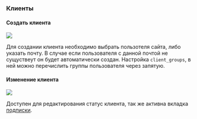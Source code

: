 ### Клиенты

#### Создать клиента

[![](https://file.modx.pro/files/5/4/6/546c1aa61ab8a310c0beda6e6d162de6s.jpg)](https://file.modx.pro/files/5/4/6/546c1aa61ab8a310c0beda6e6d162de6.png)

Для создании клиента необходимо выбрать пользотеля сайта, либо указать почту. В случае если пользователя с данной почтой не сущуствеут 
он будет автоматически создан.
Настройка `client_groups`, в ней можно перечислить группы пользователя через запятую. 

#### Изменение клиента

[![](https://file.modx.pro/files/8/7/1/8719151594fef6d34f07b6dbf1dc8c5as.jpg)](https://file.modx.pro/files/8/7/1/8719151594fef6d34f07b6dbf1dc8c5a.png)

Доступен для редактирования статус клиента, так же активна вкладка [подписки][7].

[4]: /ru/01_Компоненты/22_PayAndSee/01_Интерфейс/04_Контент.md
[5]: /ru/01_Компоненты/22_PayAndSee/01_Интерфейс/05_Тарифы.md
[6]: /ru/01_Компоненты/22_PayAndSee/01_Интерфейс/06_Клиенты.md
[7]: /ru/01_Компоненты/22_PayAndSee/01_Интерфейс/07_Подписки.md
[8]: /ru/01_Компоненты/22_PayAndSee/01_Интерфейс/08_Статусы.md
[9]: /ru/01_Компоненты/22_PayAndSee/01_Интерфейс/09_Оповещения.md